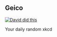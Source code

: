 ## Geico
[![David did this](https://imgs.xkcd.com/comics/geico.jpg)](https://xkcd.com/42/ "David did this")

Your daily random xkcd
